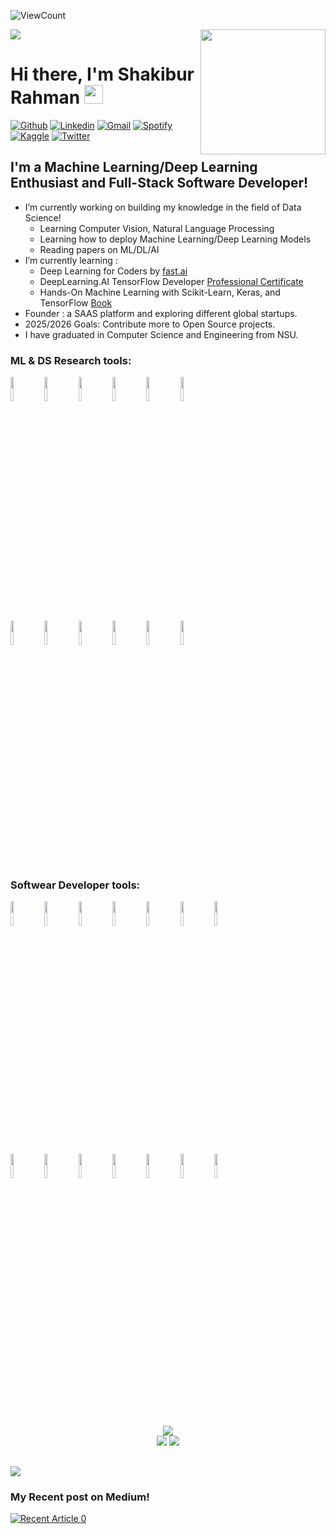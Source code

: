 ![ViewCount](https://views.whatilearened.today/views/github/shakiburcode/shakiburcode.svg?cache=remove)

![](https://quotes-github-readme.vercel.app/api?type=horizontal&theme=radical)
<img align="right" height="200" src="https://media3.giphy.com/media/v1.Y2lkPTc5MGI3NjExOG16M3c2bXR6MmR5MW85d2h6MmxncXA1cXB0djk5NXF0bzI1ejZzMiZlcD12MV9pbnRlcm5hbF9naWZfYnlfaWQmY3Q9Zw/OLPQ6z2hlHmwFc4Hso/giphy.gif"  />
<h1 align="left">Hi there, I'm Shakibur Rahman <img src="https://raw.githubusercontent.com/iampavangandhi/iampavangandhi/master/gifs/Hi.gif" width="30px"></h1>

[![Github](https://img.shields.io/badge/-Github-333?style=flat&logo=Github&logoColor=white)](https://github.com/shakiburcode)
[![Linkedin](https://img.shields.io/badge/-LinkedIn-blue?style=flat&logo=Linkedin&logoColor=white)](https://www.linkedin.com/in/mdshakiburrahman/)
[![Gmail](https://img.shields.io/badge/-Gmail-c14438?style=flat&logo=Gmail&logoColor=white)](mailto:shakiburrahmanshanto1@gmail.com)
[![Spotify](https://img.shields.io/badge/-Spotify-1DB954?style=flat&logo=Spotify&logoColor=white)](https://open.spotify.com/user/31wwsok2swhdv5hkgnn4ohyeezyy)
[![Kaggle](https://img.shields.io/badge/-Kaggle-20beff?style=flat&logo=Kaggle&logoColor=white)](https://www.kaggle.com/iamshakibur)
[![Twitter](https://img.shields.io/badge/-Twitter-1DA1F2?style=flat&logo=Twitter&logoColor=white)](https://x.com/shakiburrahman_)
&nbsp;
## I'm a Machine Learning/Deep Learning Enthusiast and Full-Stack Software Developer!

- I’m currently working on building my knowledge in the field of Data Science!
  - Learning Computer Vision, Natural Language Processing
  - Learning how to deploy Machine Learning/Deep Learning Models
  - Reading papers on ML/DL/AI
- I’m currently learning : 
  - Deep Learning for Coders by [fast.ai](http://course.fast.ai)
  - DeepLearning.AI TensorFlow Developer [Professional Certificate](https://www.coursera.org/professional-certificates/tensorflow-in-practice)
  - Hands-On Machine Learning with Scikit-Learn, Keras, and TensorFlow [Book](https://www.oreilly.com/library/view/hands-on-machine-learning/9781492032632/)
- Founder : a SAAS platform and exploring different global startups. 
- 2025/2026 Goals: Contribute more to Open Source projects.
- I have graduated in Computer Science and Engineering from NSU.
  
### ML & DS Research tools:

  <code><img width="10%" src="https://www.vectorlogo.zone/logos/python/python-ar21.svg"></code>
  <code><img width="10%" src="https://www.vectorlogo.zone/logos/nextjs/nextjs-ar21.svg"></code>
  <code><img width="10%" src="https://www.vectorlogo.zone/logos/pytorch/pytorch-ar21.svg"></code>
  <code><img width="10%" src="https://www.vectorlogo.zone/logos/tensorflow/tensorflow-ar21.svg"></code>
  <code><img width="10%" src="https://www.vectorlogo.zone/logos/jupyter/jupyter-ar21.svg"></code>
  <code><img width="10%" src="https://www.vectorlogo.zone/logos/json/json-ar21.svg"></code>
  <br />
  <code><img width="10%" src="https://www.vectorlogo.zone/logos/mysql/mysql-ar21.svg"></code>
  <code><img width="10%" src="https://www.vectorlogo.zone/logos/google_cloud/google_cloud-ar21.svg"></code>
  <code><img width="10%" src="https://www.vectorlogo.zone/logos/docker/docker-ar21.svg"></code>
  <code><img width="10%" src="https://www.vectorlogo.zone/logos/git-scm/git-scm-ar21.svg"></code>
  <code><img width="10%" src="https://www.vectorlogo.zone/logos/github/github-ar21.svg"></code>
  <code><img width="10%" src="https://www.vectorlogo.zone/logos/visualstudio_code/visualstudio_code-ar21.svg"></code>
<br />
### Softwear Developer tools:

  <code><img width="10%" src="https://www.vectorlogo.zone/logos/flutterio/flutterio-ar21.svg"></code>
  <code><img width="10%" src="https://www.vectorlogo.zone/logos/firebase/firebase-ar21.svg"></code>
  <code><img width="10%" src="https://www.vectorlogo.zone/logos/laravel/laravel-ar21.svg"></code>
  <code><img width="10%" src="https://www.vectorlogo.zone/logos/dartlang/dartlang-ar21.svg"></code>
  <code><img width="10%" src="https://www.vectorlogo.zone/logos/nextjs/nextjs-ar21.svg"></code>
  <code><img width="10%" src="https://www.vectorlogo.zone/logos/reactjs/reactjs-ar21.svg"></code>
  <code><img width="10%" src="https://www.vectorlogo.zone/logos/tailwindcss/tailwindcss-ar21.svg"></code>

  <code><img width="10%" src="https://www.vectorlogo.zone/logos/isocpp/isocpp-ar21.svg"></code>
  <code><img width="10%" src="https://www.vectorlogo.zone/logos/java/java-ar21.svg"></code>
  <code><img width="10%" src="https://www.vectorlogo.zone/logos/javascript/javascript-ar21.svg"></code>
  <code><img width="10%" src="https://www.vectorlogo.zone/logos/nodejs/nodejs-ar21.svg"></code>
  <code><img width="10%" src="https://www.vectorlogo.zone/logos/mongodb/mongodb-ar21.svg"></code>
  <code><img width="10%" src="https://www.vectorlogo.zone/logos/djangoproject/djangoproject-ar21.svg"></code>
  <code><img width="10%" src="https://www.vectorlogo.zone/logos/figma/figma-ar21.svg"></code>

<br />

<div align="center">

  ![](https://nirzak-streak-stats.vercel.app/?user=shakiburcode&theme=dark&hide_border=false)<br/>
![](https://github-readme-stats.vercel.app/api?username=shakiburcode&theme=dark&hide_border=false&include_all_commits=false&count_private=false)
![](https://github-readme-stats.vercel.app/api/top-langs/?username=shakiburcode&theme=dark&hide_border=false&include_all_commits=false&count_private=false&layout=compact)

</div>

## 
![](https://github-profile-trophy.vercel.app/?username=shakiburcode&theme=radical&no-frame=false&no-bg=true&margin-w=4)

### My Recent post on Medium!
<a target="_blank" href="https://github-readme-medium-recent-article.vercel.app/medium/@sachin93/0"><img src="https://github-readme-medium-recent-article.vercel.app/medium/@sachin93/0" alt="Recent Article 0">

